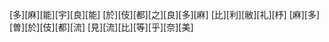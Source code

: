 [多][麻][能][宇][良][能] [於][伎][都][之][良][多][麻] [比][利][敝][礼][杼] [麻][多][曽][於][伎][都][流] [見][流][比][等][乎][奈][美]
